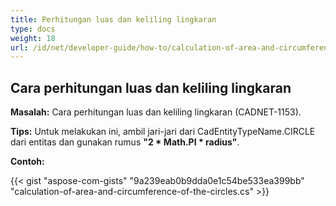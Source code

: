 ```yaml
---
title: Perhitungan luas dan keliling lingkaran
type: docs
weight: 18
url: /id/net/developer-guide/how-to/calculation-of-area-and-circumference-of-the-circles/
---
```


## **Cara perhitungan luas dan keliling lingkaran**

**Masalah:** Cara perhitungan luas dan keliling lingkaran (CADNET-1153).

**Tips:** Untuk melakukan ini, ambil jari-jari dari CadEntityTypeName.CIRCLE dari entitas dan gunakan rumus **"2 * Math.PI * radius"**.

**Contoh:**

{{< gist "aspose-com-gists" "9a239eab0b9dda0e1c54be533ea399bb" "calculation-of-area-and-circumference-of-the-circles.cs" >}}
